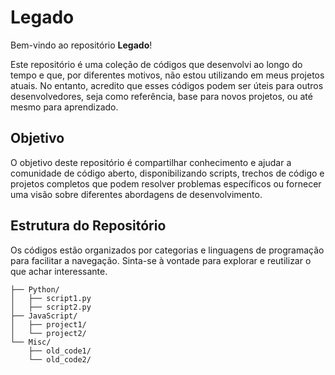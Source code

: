 # Legado

Bem-vindo ao repositório **Legado**!

Este repositório é uma coleção de códigos que desenvolvi ao longo do tempo e que, por diferentes motivos, não estou utilizando em meus projetos atuais. No entanto, acredito que esses códigos podem ser úteis para outros desenvolvedores, seja como referência, base para novos projetos, ou até mesmo para aprendizado.

## Objetivo

O objetivo deste repositório é compartilhar conhecimento e ajudar a comunidade de código aberto, disponibilizando scripts, trechos de código e projetos completos que podem resolver problemas específicos ou fornecer uma visão sobre diferentes abordagens de desenvolvimento.

## Estrutura do Repositório

Os códigos estão organizados por categorias e linguagens de programação para facilitar a navegação. Sinta-se à vontade para explorar e reutilizar o que achar interessante.

```plaintext
├── Python/
│   ├── script1.py
│   ├── script2.py
├── JavaScript/
│   ├── project1/
│   └── project2/
└── Misc/
    ├── old_code1/
    └── old_code2/

